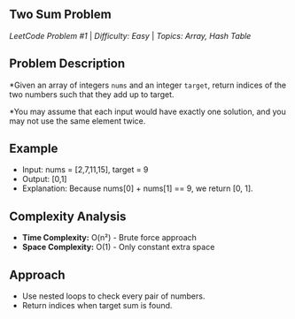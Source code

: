 ## Two Sum Problem
*LeetCode Problem #1* | *Difficulty: Easy* | *Topics: Array, Hash Table*

## Problem Description
*Given an array of integers `nums` and an integer `target`, return indices of the two numbers such that they add up to target.

*You may assume that each input would have exactly one solution, and you may not use the same element twice.

## Example
* Input: nums = [2,7,11,15], target = 9
* Output: [0,1]
* Explanation: Because nums[0] + nums[1] == 9, we return [0, 1].

## Complexity Analysis
- **Time Complexity:** O(n²) - Brute force approach
- **Space Complexity:** O(1) - Only constant extra space

## Approach
* Use nested loops to check every pair of numbers.
* Return indices when target sum is found.

